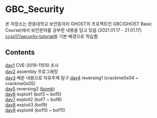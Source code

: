# GBC_Security

본 저장소는 한동대학교 보안동아리 GHOST의 프로젝트인 GBC(GHOST Basic Course)에서 보안분야를 공부한 내용을 담고 있음 (2021.01.17 - 21.01.17)  
[ccss17/security-tutorial](https://github.com/ccss17/security-tutorial)을 기본 배경으로 학습함

## Contents
[day1](./day1/) CVE-2019-11510 조사  
[day2](./day2/) assembly 프로그래밍  
[day3](./day3/) 배운 내용으로 자유주제 탐구
[day4](./day4/) reversing1 (crackme0x04 ~ crackme0x05)  
[day5](./day5/) reversing2 ([bomb](http://security.cs.rpi.edu/courses/binexp-spring2015/lectures/3/bombs.zip))  
[day6](./day6/) exploit1 (bof3 ~ bof5)  
[day7](./day7/) exploit2 (bof7 ~ bof8)  
[day8](./day8/) exploit3 (bof9)  
[day9](./day9/) exploit4 (bof10 ~ bof11)
